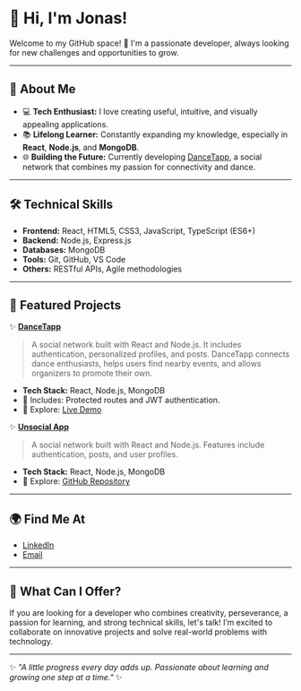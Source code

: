 # 👋 Hi, I'm Jonas!  

Welcome to my GitHub space! 🚀 I'm a passionate developer, always looking for new challenges and opportunities to grow.  

---

## 🌟 About Me  
- 💻 **Tech Enthusiast:** I love creating useful, intuitive, and visually appealing applications.  
- 📚 **Lifelong Learner:** Constantly expanding my knowledge, especially in **React**, **Node.js**, and **MongoDB**.  
- 🌐 **Building the Future:** Currently developing [DanceTapp](https://github.com/Jonasveronn/dancetapp-final-project), a social network that combines my passion for connectivity and dance.  

---

## 🛠️ Technical Skills  
- **Frontend:** React, HTML5, CSS3, JavaScript, TypeScript (ES6+)  
- **Backend:** Node.js, Express.js  
- **Databases:** MongoDB  
- **Tools:** Git, GitHub, VS Code  
- **Others:** RESTful APIs, Agile methodologies  

---

## 📌 Featured Projects  

✨ **[DanceTapp](https://github.com/Jonasveronn/dancetapp-final-project)**  
> A social network built with React and Node.js. It includes authentication, personalized profiles, and posts. DanceTapp connects dance enthusiasts, helps users find nearby events, and allows organizers to promote their own.  
- **Tech Stack:** React, Node.js, MongoDB  
- 🔑 Includes: Protected routes and JWT authentication.  
- 🌟 Explore: [Live Demo](https://dancetapp.netlify.app/login)  

✨ **[Unsocial App](https://github.com/Jonasveronn/unsocial)**  
> A social network built with React and Node.js. Features include authentication, posts, and user profiles.  
- **Tech Stack:** React, Node.js, MongoDB  
- 🌟 Explore: [GitHub Repository](https://github.com/Jonasveronn/unsocial)  

---

## 🌍 Find Me At  
- [LinkedIn](https://www.linkedin.com/in/jonas-veronn)  
- [Email](mailto:jonasveron101090@gmail.com)  

---

## 🚀 What Can I Offer?  
If you are looking for a developer who combines creativity, perseverance, a passion for learning, and strong technical skills, let's talk! I’m excited to collaborate on innovative projects and solve real-world problems with technology.  

---

✨ *"A little progress every day adds up. Passionate about learning and growing one step at a time."* ✨

